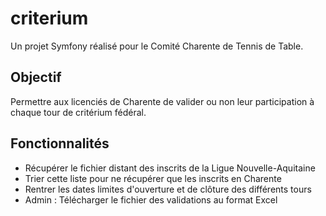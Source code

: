 criterium
=========

Un projet Symfony réalisé pour le Comité Charente de Tennis de Table.

## Objectif
Permettre aux licenciés de Charente de valider ou non leur participation à chaque tour de critérium fédéral.

## Fonctionnalités
- Récupérer le fichier distant des inscrits de la Ligue Nouvelle-Aquitaine
- Trier cette liste pour ne récupérer que les inscrits en Charente
- Rentrer les dates limites d'ouverture et de clôture des différents tours
- Admin : Télécharger le fichier des validations au format Excel
